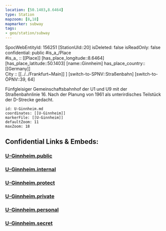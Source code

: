 ```yaml
---
location: [50.1403,8.6464] 
type: Station 
mapzoom: [8,18] 
mapmarker: subway 
tags:
- geo/station/subway
---
```

SpocWebEntityId: 156251
[StationUId::20] 
isDeleted: false
isReadOnly: false
confidential: public
#is_a_/Place  
#is_a_ :: [[Place]] 
[has_place_longitude::8.6464] 
[has_place_latitude::50.1403] 
[name::Ginnheim] 
has_place_country:: [[Germany]]  
City :: [[../../Frankfurt~Main]] ] 
[switch-to-SPNV::Straßenbahn] 
[switch-to-ÖPNV::39, 64] 

Fünfgleisiger Gemeinschaftsbahnhof der U1 und U9 mit der Straßenbahnlinie 16. Nach der Planung von 1961 als unterirdisches Teilstück der D-Strecke gedacht.

```leaflet
id: U-Ginnheim.md
coordinates: [[U-Ginnheim]] 
markerFile: [[U-Ginnheim]] 
defaultZoom: 11 
maxZoom: 18
```


## Confidential Links & Embeds: 

### [U-Ginnheim.public](/_public/\Earth\Continent\Europe\Europe~Central\Germany\Germany~West\Hessen\counties~Hessen\Frankfurt~Main\Stations-FFM~UU-Ginnheim.public.md) 

### [U-Ginnheim.internal](/_internal/\Earth\Continent\Europe\Europe~Central\Germany\Germany~West\Hessen\counties~Hessen\Frankfurt~Main\Stations-FFM~UU-Ginnheim.internal.md) 

### [U-Ginnheim.protect](/_protect/\Earth\Continent\Europe\Europe~Central\Germany\Germany~West\Hessen\counties~Hessen\Frankfurt~Main\Stations-FFM~UU-Ginnheim.protect.md) 

### [U-Ginnheim.private](/_private/\Earth\Continent\Europe\Europe~Central\Germany\Germany~West\Hessen\counties~Hessen\Frankfurt~Main\Stations-FFM~UU-Ginnheim.private.md) 

### [U-Ginnheim.personal](/_personal/\Earth\Continent\Europe\Europe~Central\Germany\Germany~West\Hessen\counties~Hessen\Frankfurt~Main\Stations-FFM~UU-Ginnheim.personal.md) 

### [U-Ginnheim.secret](/_secret/\Earth\Continent\Europe\Europe~Central\Germany\Germany~West\Hessen\counties~Hessen\Frankfurt~Main\Stations-FFM~UU-Ginnheim.secret.md)


